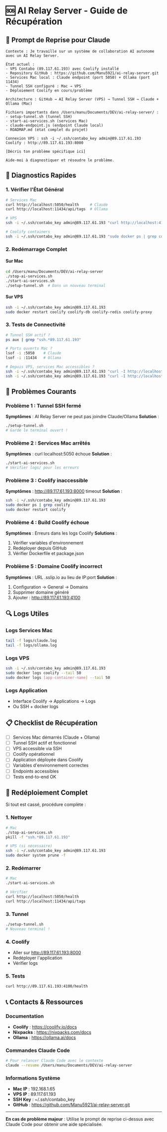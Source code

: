 # 🆘 AI Relay Server - Guide de Récupération

## 🎯 Prompt de Reprise pour Claude

```
Contexte : Je travaille sur un système de collaboration AI autonome avec un AI Relay Server.

État actuel :
- VPS Contabo (89.117.61.193) avec Coolify installé
- Repository GitHub : https://github.com/Manu5921/ai-relay-server.git  
- Services Mac local : Claude endpoint (port 5050) + Ollama (port 11434)
- Tunnel SSH configuré : Mac → VPS
- Déploiement Coolify en cours/problème

Architecture : GitHub → AI Relay Server (VPS) → Tunnel SSH → Claude + Ollama (Mac)

Fichiers importants dans /Users/manu/Documents/DEV/ai-relay-server/ :
- setup-tunnel.sh (tunnel SSH)
- start-ai-services.sh (services Mac)
- claude-endpoint.js (endpoint Claude local)
- ROADMAP.md (état complet du projet)

Connexion VPS : ssh -i ~/.ssh/contabo_key admin@89.117.61.193
Coolify : http://89.117.61.193:8000

[Décris ton problème spécifique ici]

Aide-moi à diagnostiquer et résoudre le problème.
```

## 🔧 Diagnostics Rapides

### 1. Vérifier l'État Général

```bash
# Services Mac
curl http://localhost:5050/health     # Claude
curl http://localhost:11434/api/tags  # Ollama

# VPS
ssh -i ~/.ssh/contabo_key admin@89.117.61.193 "curl http://localhost:4100/health"

# Coolify containers
ssh -i ~/.ssh/contabo_key admin@89.117.61.193 "sudo docker ps | grep coolify"
```

### 2. Redémarrage Complet

#### Sur Mac
```bash
cd /Users/manu/Documents/DEV/ai-relay-server
./stop-ai-services.sh
./start-ai-services.sh
./setup-tunnel.sh  # Dans un nouveau terminal
```

#### Sur VPS
```bash
ssh -i ~/.ssh/contabo_key admin@89.117.61.193
sudo docker restart coolify coolify-db coolify-redis coolify-proxy
```

### 3. Tests de Connectivité

```bash
# Tunnel SSH actif ?
ps aux | grep "ssh.*89.117.61.193"

# Ports ouverts Mac ?
lsof -i :5050    # Claude
lsof -i :11434   # Ollama

# Depuis VPS, services Mac accessibles ?
ssh -i ~/.ssh/contabo_key admin@89.117.61.193 "curl -I http://localhost:5050"
ssh -i ~/.ssh/contabo_key admin@89.117.61.193 "curl -I http://localhost:4003"
```

## 🚨 Problèmes Courants

### Problème 1 : Tunnel SSH fermé
**Symptômes** : AI Relay Server ne peut pas joindre Claude/Ollama
**Solution** :
```bash
./setup-tunnel.sh
# Garde le terminal ouvert !
```

### Problème 2 : Services Mac arrêtés
**Symptômes** : curl localhost:5050 échoue
**Solution** :
```bash
./start-ai-services.sh
# Vérifier logs/ pour les erreurs
```

### Problème 3 : Coolify inaccessible
**Symptômes** : http://89.117.61.193:8000 timeout
**Solution** :
```bash
ssh -i ~/.ssh/contabo_key admin@89.117.61.193
sudo docker ps | grep coolify
sudo docker restart coolify
```

### Problème 4 : Build Coolify échoue
**Symptômes** : Erreurs dans les logs Coolify
**Solutions** :
1. Vérifier variables d'environnement
2. Redéployer depuis GitHub
3. Vérifier Dockerfile et package.json

### Problème 5 : Domaine Coolify incorrect
**Symptômes** : URL .sslip.io au lieu de IP:port
**Solution** :
1. Configuration → General → Domains
2. Supprimer domaine généré
3. Ajouter : http://89.117.61.193:4100

## 🔍 Logs Utiles

### Logs Services Mac
```bash
tail -f logs/claude.log
tail -f logs/ollama.log
```

### Logs VPS
```bash
ssh -i ~/.ssh/contabo_key admin@89.117.61.193
sudo docker logs coolify --tail 50
sudo docker logs [app-container-name] --tail 50
```

### Logs Application
- Interface Coolify → Applications → Logs
- Ou SSH + docker logs

## 📋 Checklist de Récupération

- [ ] Services Mac démarrés (Claude + Ollama)
- [ ] Tunnel SSH actif et fonctionnel
- [ ] VPS accessible via SSH
- [ ] Coolify opérationnel
- [ ] Application déployée dans Coolify
- [ ] Variables d'environnement correctes
- [ ] Endpoints accessibles
- [ ] Tests end-to-end OK

## 🔄 Redéploiement Complet

Si tout est cassé, procédure complète :

### 1. Nettoyer
```bash
# Mac
./stop-ai-services.sh
pkill -f "ssh.*89.117.61.193"

# VPS (si nécessaire)
ssh -i ~/.ssh/contabo_key admin@89.117.61.193
sudo docker system prune -f
```

### 2. Redémarrer
```bash
# Mac
./start-ai-services.sh

# Vérifier
curl http://localhost:5050/health
curl http://localhost:11434/api/tags
```

### 3. Tunnel
```bash
./setup-tunnel.sh
# Nouveau terminal !
```

### 4. Coolify
- Aller sur http://89.117.61.193:8000
- Redéployer l'application
- Vérifier logs

### 5. Tests
```bash
curl http://89.117.61.193:4100/health
```

## 📞 Contacts & Ressources

### Documentation
- **Coolify** : https://coolify.io/docs
- **Nixpacks** : https://nixpacks.com/docs
- **Ollama** : https://ollama.ai/docs

### Commandes Claude Code
```bash
# Pour relancer Claude Code avec le contexte
claude --resume /Users/manu/Documents/DEV/ai-relay-server
```

### Informations Système
- **Mac IP** : 192.168.1.65
- **VPS IP** : 89.117.61.193
- **SSH Key** : ~/.ssh/contabo_key
- **GitHub** : https://github.com/Manu5921/ai-relay-server.git

---

**En cas de problème majeur** : Utilise le prompt de reprise ci-dessus avec Claude Code pour obtenir une aide spécialisée.